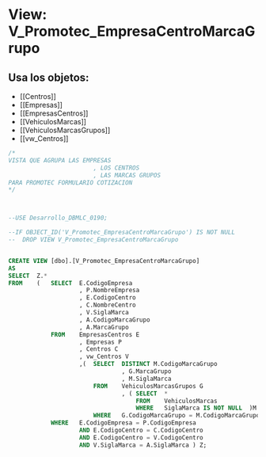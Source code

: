 # View: V_Promotec_EmpresaCentroMarcaGrupo

## Usa los objetos:
- [[Centros]]
- [[Empresas]]
- [[EmpresasCentros]]
- [[VehiculosMarcas]]
- [[VehiculosMarcasGrupos]]
- [[vw_Centros]]

```sql
/* 
VISTA QUE AGRUPA LAS EMPRESAS
						, LOS CENTROS
						, LAS MARCAS GRUPOS
PARA PROMOTEC FORMULARIO COTIZACION  
*/



--USE Desarrollo_DBMLC_0190;

--IF OBJECT_ID('V_Promotec_EmpresaCentroMarcaGrupo') IS NOT NULL
--	DROP VIEW V_Promotec_EmpresaCentroMarcaGrupo


CREATE VIEW [dbo].[V_Promotec_EmpresaCentroMarcaGrupo]
AS
SELECT	Z.*
FROM	(	SELECT	E.CodigoEmpresa
					, P.NombreEmpresa
					, E.CodigoCentro
					, C.NombreCentro
					, V.SiglaMarca
					, A.CodigoMarcaGrupo
					, A.MarcaGrupo
			FROM	EmpresasCentros E
					, Empresas P
					, Centros C
					, vw_Centros V
					,(	SELECT	DISTINCT M.CodigoMarcaGrupo
								, G.MarcaGrupo
								, M.SiglaMarca
						FROM	VehiculosMarcasGrupos G
								, ( SELECT	*
									FROM	VehiculosMarcas
									WHERE	SiglaMarca IS NOT NULL	)M
						WHERE	G.CodigoMarcaGrupo = M.CodigoMarcaGrupo	)A
			WHERE	E.CodigoEmpresa = P.CodigoEmpresa 
					AND E.CodigoCentro = C.CodigoCentro 
					AND E.CodigoCentro = V.CodigoCentro 
					AND V.SiglaMarca = A.SiglaMarca	) Z;

```
